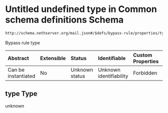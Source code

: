# Untitled undefined type in Common schema definitions Schema

```txt
http://schema.nethserver.org/mail.json#/$defs/bypass-rule/properties/type
```

Bypass rule type

| Abstract            | Extensible | Status         | Identifiable            | Custom Properties | Additional Properties | Access Restrictions | Defined In                                      |
| :------------------ | :--------- | :------------- | :---------------------- | :---------------- | :-------------------- | :------------------ | :---------------------------------------------- |
| Can be instantiated | No         | Unknown status | Unknown identifiability | Forbidden         | Allowed               | none                | [mail.json\*](mail.json "open original schema") |

## type Type

unknown
